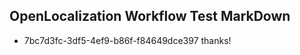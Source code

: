 ## OpenLocalization Workflow Test MarkDown
* 7bc7d3fc-3df5-4ef9-b86f-f84649dce397 
thanks!<!--HONumber=Mar16_HO4-->
